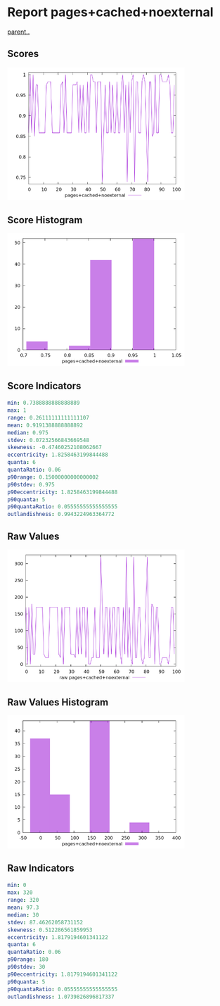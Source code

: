 # Report pages+cached+noexternal

[parent..](./..)  


## Scores

![score](./score.png)  

## Score Histogram

![hist](./hist.png)  

## Score Indicators

```yaml
min: 0.7388888888888889
max: 1
range: 0.26111111111111107
mean: 0.9191388888888892
median: 0.975
stdev: 0.07232566843669548
skewness: -0.47460252108062667
eccentricity: 1.8258463199844488
quanta: 6
quantaRatio: 0.06
p90range: 0.15000000000000002
p90stdev: 0.975
p90eccentricity: 1.8258463199844488
p90quanta: 5
p90quantaRatio: 0.05555555555555555
outlandishness: 0.9943224963364772

```

## Raw Values

![raw](./raw.png)  

## Raw Values Histogram

![raw hist](./raw_hist.png)  

## Raw Indicators

```yaml
min: 0
max: 320
range: 320
mean: 97.3
median: 30
stdev: 87.46262058731152
skewness: 0.512286561859953
eccentricity: 1.8179194601341122
quanta: 6
quantaRatio: 0.06
p90range: 180
p90stdev: 30
p90eccentricity: 1.8179194601341122
p90quanta: 5
p90quantaRatio: 0.05555555555555555
outlandishness: 1.0739826896817337

```

<style>
  img {
    max-width: 80%;
  }
</style>
      
